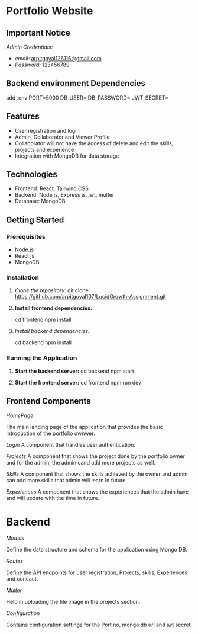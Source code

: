 # Portfolio Website

## Important Notice

_Admin Credentials:_

- _email:_ arpitgoyal126116@gmail.com
- _Password:_ 123456789

## Backend environment Dependencies
add .env
PORT=5000
DB_USER=
DB_PASSWORD=
JWT_SECRET=


## Features

- User registration and login
- Admin, Collaborator and Viewer Profile
- Collaborator will not have the access of delete and edit the skills, projects and experience
- Integration with MongoDB for data storage

## Technologies

- Frontend: React, Tailwind CSS
- Backend: Node js, Express js, jwt, multer
- Database: MongoDB

## Getting Started

### Prerequisites

- Node.js
- React js
- MongoDB

### Installation

1. _Clone the repository:_
   git clone https://github.com/arpitgoyal107/LucidGrowth-Assignment.git
2. **Install frontend dependencies:**

   cd frontend
   npm install

3. _Install backend dependencies:_

   cd backend
   npm install

### Running the Application

1. **Start the backend server:**
   cd backend
   npm start

2. **Start the frontend server:**
   cd frontend
   npm run dev

## Frontend Components

_HomePage_

The main landing page of the application that provides the basic introduction of the portfolio ownwer.

_Login_
A component that handles user authentication.

_Projects_
A component that shows the project done by the portfolio owner and for the admin, the admin cand add more projects as well.

_Skills_
A component that shows the skills achieved by the owner and admin can add more skills that admin will learn in future.

_Experiences_
A component that shows the experiences that the admin have and will update with the time in future.

# Backend

_Models_

Define the data structure and schema for the application using Mongo DB.

_Routes_

Define the API endpoints for user registration, Projects, skills, Experiences and concact.

_Multer_

Help in uploading the file image in the projects section.

_Configuration_

Contains configuration settings for the Port no, mongo db url and jwt secret.
